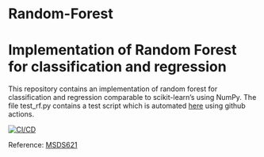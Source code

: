 # Random-Forest
# Implementation of Random Forest for classification and regression
This repository contains an implementation of random forest for classification and regression comparable to scikit-learn’s using NumPy.
The file test_rf.py contains a test script which is automated [here](https://github.com/weronicag/Random-Forest/actions) using github actions.

[![CI/CD](https://github.com/weronicag/Random-Forest/actions/workflows/python-app.yml/badge.svg)](https://github.com/weronicag/Random-Forest/actions/workflows/python-app.yml/badge.svg)

Reference: [MSDS621](https://github.com/parrt/msds621)
